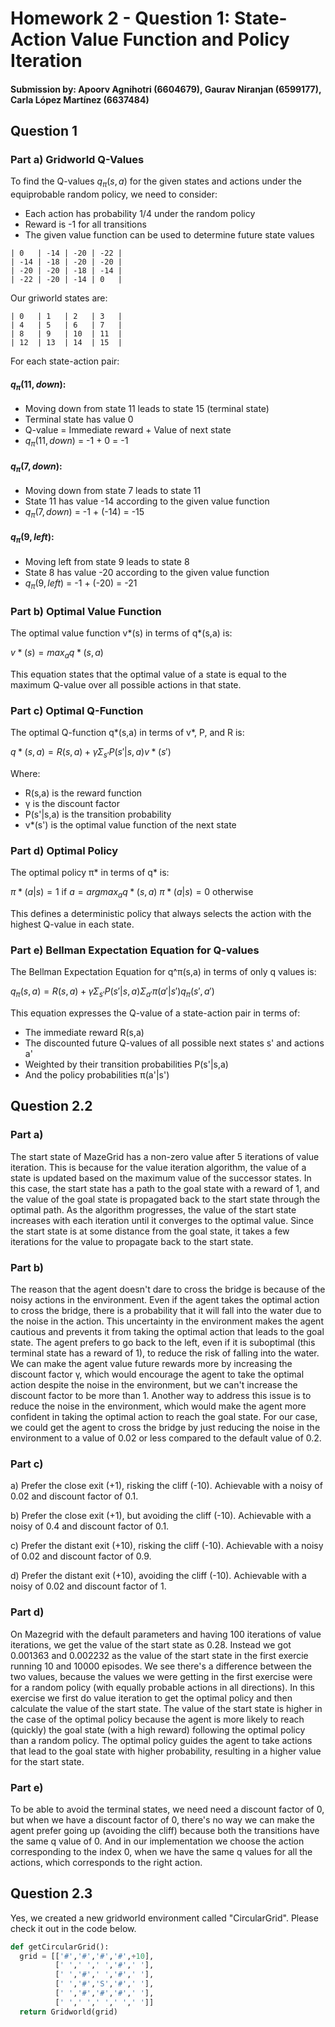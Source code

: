 # Homework 2 - Question 1: State-Action Value Function and Policy Iteration

#### Submission by: Apoorv Agnihotri (6604679), Gaurav Niranjan (6599177), Carla López Martínez (6637484)

## Question 1

### Part a) Gridworld Q-Values

To find the Q-values $q_{π}(s,a)$ for the given states and actions under the equiprobable random policy, we need to consider:
- Each action has probability 1/4 under the random policy
- Reward is -1 for all transitions
- The given value function can be used to determine future state values

```
| 0   | -14 | -20 | -22 |
| -14 | -18 | -20 | -20 |
| -20 | -20 | -18 | -14 |
| -22 | -20 | -14 | 0   |
```

Our griworld states are:

```
| 0   | 1   | 2   | 3   |
| 4   | 5   | 6   | 7   |
| 8   | 9   | 10  | 11  |
| 12  | 13  | 14  | 15  |
```

For each state-action pair:

#### $q_{π}(11,down)$:
- Moving down from state 11 leads to state 15 (terminal state)
- Terminal state has value 0
- Q-value = Immediate reward + Value of next state
- $q_{π}(11,down)$ = -1 + 0 = -1

#### $q_{π}(7,down)$:
- Moving down from state 7 leads to state 11
- State 11 has value -14 according to the given value function
- $q_{π}(7,down)$ = -1 + (-14) = -15

#### $q_{π}(9,left)$:
- Moving left from state 9 leads to state 8
- State 8 has value -20 according to the given value function
- $q_{π}(9,left)$ = -1 + (-20) = -21

### Part b) Optimal Value Function

The optimal value function v*(s) in terms of q*(s,a) is:

$v*(s) = max_a q*(s,a)$

This equation states that the optimal value of a state is equal to the maximum Q-value over all possible actions in that state.

### Part c) Optimal Q-Function

The optimal Q-function q*(s,a) in terms of v*, P, and R is:

$q*(s,a) = R(s,a) + γ Σ_{s'} P(s'|s,a) v*(s')$

Where:
- R(s,a) is the reward function
- γ is the discount factor
- P(s'|s,a) is the transition probability
- v*(s') is the optimal value function of the next state

### Part d) Optimal Policy

The optimal policy π* in terms of q* is:

$π*(a|s) = 1$ if $a = argmax_a q*(s,a)$
$π*(a|s) = 0$ otherwise

This defines a deterministic policy that always selects the action with the highest Q-value in each state.

### Part e) Bellman Expectation Equation for Q-values

The Bellman Expectation Equation for q^π(s,a) in terms of only q values is:

$q_{π}(s,a) = R(s,a) + γ Σ_{s'} P(s'|s,a) Σ_{a'} π(a'|s') q_{π}(s',a')$

This equation expresses the Q-value of a state-action pair in terms of:
- The immediate reward R(s,a)
- The discounted future Q-values of all possible next states s' and actions a'
- Weighted by their transition probabilities P(s'|s,a)
- And the policy probabilities π(a'|s')

## Question 2.2

### Part a)

The start state of MazeGrid has a non-zero value after 5 iterations of value iteration. This is because for the value iteration algorithm, the value of a state is updated based on the maximum value of the successor states. In this case, the start state has a path to the goal state with a reward of 1, and the value of the goal state is propagated back to the start state through the optimal path. As the algorithm progresses, the value of the start state increases with each iteration until it converges to the optimal value. Since the start state is at some distance from the goal state, it takes a few iterations for the value to propagate back to the start state.

### Part b)

The reason that the agent doesn't dare to cross the bridge is because of the noisy actions in the environment. Even if the agent takes the optimal action to cross the bridge, there is a probability that it will fall into the water due to the noise in the action. This uncertainty in the environment makes the agent cautious and prevents it from taking the optimal action that leads to the goal state. The agent prefers to go back to the left, even if it is suboptimal (this terminal state has a reward of 1), to reduce the risk of falling into the water. We can make the agent value future rewards more by increasing the discount factor γ, which would encourage the agent to take the optimal action despite the noise in the environment, but we can't increase the discount factor to be more than 1. Another way to address this issue is to reduce the noise in the environment, which would make the agent more confident in taking the optimal action to reach the goal state. For our case, we could get the agent to cross the bridge by just reducing the noise in the environment to a value of 0.02 or less compared to the default value of 0.2.

### Part c)

a) Prefer the close exit (+1), risking the cliff (-10).
Achievable with a noisy of 0.02 and discount factor of 0.1.

b) Prefer the close exit (+1), but avoiding the cliff (-10).
Achievable with a noisy of 0.4 and discount factor of 0.1.

c) Prefer the distant exit (+10), risking the cliff (-10).
Achievable with a noisy of 0.02 and discount factor of 0.9.

d) Prefer the distant exit (+10), avoiding the cliff (-10).
Achievable with a noisy of 0.02 and discount factor of 1.

### Part d)

On Mazegrid with the default parameters and having 100 iterations of value iterations, we get the value of the start state as 0.28. Instead we got 0.001363 and 0.002232 as the value of the start state in the first exercie running 10 and 10000 episodes. We see there's a difference between the two values, because the values we were getting in the first exercise were for a random policy (with equally probable actions in all directions). In this exercise we first do value iteration to get the optimal policy and then calculate the value of the start state. The value of the start state is higher in the case of the optimal policy because the agent is more likely to reach (quickly) the goal state (with a high reward) following the optimal policy than a random policy. The optimal policy guides the agent to take actions that lead to the goal state with higher probability, resulting in a higher value for the start state.

### Part e)

To be able to avoid the terminal states, we need need a discount factor of 0, but when we have a discount factor of 0, there's no way we can make the agent prefer going up (avoiding the cliff) because both the transitions have the same q value of 0. And in our implementation we choose the action corresponding to the index 0, when we have the same q values for all the actions, which corresponds to the right action.

## Question 2.3

Yes, we created a new gridworld environment called "CircularGrid". Please check it out in the code below.

```python
def getCircularGrid():
  grid = [['#','#','#','#',+10],
          [' ',' ',' ','#',' '],
          [' ','#',' ','#',' '],
          [' ','#','S','#',' '],
          [' ','#','#','#',' '],
          [' ',' ',' ',' ',' ']]
  return Gridworld(grid)
```
